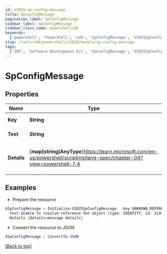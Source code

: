 ```yaml
---
id: v2025-sp-config-message
title: SpConfigMessage
pagination_label: SpConfigMessage
sidebar_label: SpConfigMessage
sidebar_class_name: powershellsdk
keywords:
  ['powershell', 'PowerShell', 'sdk', 'SpConfigMessage', 'V2025SpConfigMessage']
slug: /tools/sdk/powershell/v2025/models/sp-config-message
tags:
  ['SDK', 'Software Development Kit', 'SpConfigMessage', 'V2025SpConfigMessage']
---
```


# SpConfigMessage

## Properties

| Name | Type | Description | Notes |
| --- | --- | --- | --- |
| **Key** | **String** | Message key. | [required] |
| **Text** | **String** | Message text. | [required] |
| **Details** | [**map[string]AnyType**]https://learn.microsoft.com/en-us/powershell/scripting/lang-spec/chapter-04?view=powershell-7.4 | Message details if any, in key:value pairs. | [required] |

## Examples

- Prepare the resource

```powershell
$SpConfigMessage = Initialize-V2025SpConfigMessage  -Key UNKNOWN_REFERENCE_RESOLVER `
 -Text Unable to resolve reference for object [type: IDENTITY, id: 2c91808c746e9c9601747d6507332ecz, name: random identity] `
 -Details {details=message details}
```

- Convert the resource to JSON

```powershell
$SpConfigMessage | ConvertTo-JSON
```

[[Back to top]](#)
